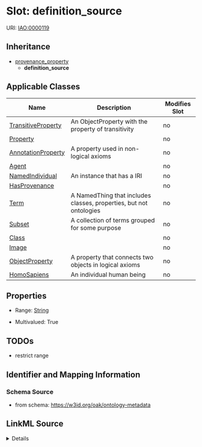 

# Slot: definition_source

URI: [IAO:0000119](http://purl.obolibrary.org/obo/IAO_0000119)




## Inheritance

* [provenance_property](provenance_property.md)
    * **definition_source**






## Applicable Classes

| Name | Description | Modifies Slot |
| --- | --- | --- |
| [TransitiveProperty](TransitiveProperty.md) | An ObjectProperty with the property of transitivity |  no  |
| [Property](Property.md) |  |  no  |
| [AnnotationProperty](AnnotationProperty.md) | A property used in non-logical axioms |  no  |
| [Agent](Agent.md) |  |  no  |
| [NamedIndividual](NamedIndividual.md) | An instance that has a IRI |  no  |
| [HasProvenance](HasProvenance.md) |  |  no  |
| [Term](Term.md) | A NamedThing that includes classes, properties, but not ontologies |  no  |
| [Subset](Subset.md) | A collection of terms grouped for some purpose |  no  |
| [Class](Class.md) |  |  no  |
| [Image](Image.md) |  |  no  |
| [ObjectProperty](ObjectProperty.md) | A property that connects two objects in logical axioms |  no  |
| [HomoSapiens](HomoSapiens.md) | An individual human being |  no  |







## Properties

* Range: [String](String.md)

* Multivalued: True





## TODOs

* restrict range

## Identifier and Mapping Information







### Schema Source


* from schema: https://w3id.org/oak/ontology-metadata




## LinkML Source

<details>
```yaml
name: definition_source
todos:
- restrict range
in_subset:
- obi permitted profile
from_schema: https://w3id.org/oak/ontology-metadata
rank: 1000
is_a: provenance_property
slot_uri: IAO:0000119
multivalued: true
alias: definition_source
domain_of:
- HasProvenance
range: string

```
</details>